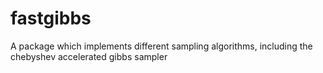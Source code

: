 # fastgibbs
A package which implements different sampling algorithms, including the chebyshev accelerated gibbs sampler

